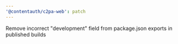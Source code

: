 ```yaml
---
'@contentauth/c2pa-web': patch
---
```


Remove incorrect "development" field from package.json exports in published builds
